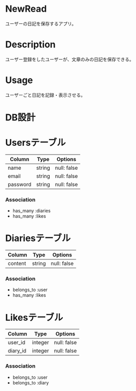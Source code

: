 

# NewRead
ユーザーの日記を保存するアプリ。

# Description
ユーザー登録をしたユーザーが、文章のみの日記を保存できる。

# Usage
ユーザーごと日記を記録・表示させる。

# DB設計

# Usersテーブル
|Column|Type|Options|
|------|----|-------|
|name|string|null: false|
|email|string|null: false|
|password|string|null: false|
### Association

- has_many :diaries
- has_many :likes

# Diariesテーブル
|Column|Type|Options|
|------|----|-------|
|content|string|null: false|
### Association

- belongs_to :user
- has_many :likes

# Likesテーブル
|Column|Type|Options|
|------|----|-------|
|user_id|integer|null: false|
|diary_id|integer|null: false|

### Association
- belongs_to :user
- belongs_to :diary
